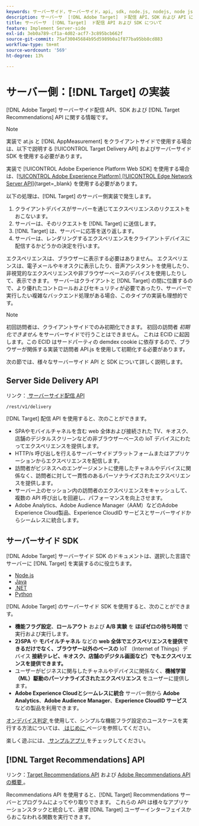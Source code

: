```yaml
---
keywords: サーバーサイド，サーバーサイド，api, sdk, node.js, nodejs, node js, recommendations api, api, api, サーバーサイド 1
description: サーバーサ  [!DNL Adobe Target]  ド配信 API、SDK および API につい  [!DNL Target Recommendations]  説明します。
title: サーバーサ  [!DNL Target]  ド配信 API および SDK について
feature: Implement Server-side
exl-id: 3eb0a789-cf1a-4d02-acf7-3c895bcb662f
source-git-commit: 75af30045684b95d5989b0a1f877ba95bb8cd883
workflow-type: tm+mt
source-wordcount: '569'
ht-degree: 13%

---
```


# サーバー側：[!DNL Target] の実装

[!DNL Adobe Target] サーバーサイド配信 API、SDK および [!DNL Target Recommendations] API に関する情報です。

>[!NOTE]
>
>実装で at.js と [!DNL AppMeasurement] をクライアントサイドで使用する場合は、以下で説明する [!UICONTROL Target Delivery API] およびサーバーサイド SDK を使用する必要があります。
>
>実装で [!UICONTROL Adobe Experience Platform Web SDK] を使用する場合は、[[!UICONTROL Adobe Experience Platform] [!UICONTROL Edge Network Server API]](https://experienceleague.adobe.com/en/docs/experience-platform/edge-network-server-api/overview){target=_blank} を使用する必要があります。

以下の処理は、[!DNL Target] のサーバー側実装で発生します。

1. クライアントデバイスがサーバーを通じてエクスペリエンスのリクエストをおこないます。
1. サーバーは、そのリクエストを [!DNL Target] に送信します。
1. [!DNL Target] は、サーバーに応答を送り返します。
1. サーバーは、レンダリングするエクスペリエンスをクライアントデバイスに配信するかどうかの決定を行います。

エクスペリエンスは、ブラウザーに表示する必要はありません。 エクスペリエンスは、電子メールやキオスクに表示したり、音声アシスタントを使用したり、非視覚的なエクスペリエンスや非ブラウザーベースのデバイスを使用したりして、表示できます。 サーバーはクライアントと [!DNL Target] の間に位置するので、より優れたコントロールおよびセキュリティが必要であったり、サーバーで実行したい複雑なバックエンド処理がある場合、このタイプの実装も理想的です。

>[!NOTE]
>
>初回訪問者は、クライアントサイドでのみ初期化できます。 初回の訪問者 *初期化できません* をサーバーサイドで行うことはできません。 これは ECID に起因します。この ECID はサードパーティの demdex cookie に依存するので、ブラウザーが関係する実装で訪問者 API.js を使用して初期化する必要があります。

次の節では、様々なサーバーサイド API と SDK について詳しく説明します。

## Server Side Delivery API

リンク：[ サーバーサイド配信 API](/help/dev/implement/delivery-api/overview.md)

`/rest/v1/delivery`

[!DNL Target] 配信 API を使用すると、次のことができます。

* SPAやモバイルチャネルを含む web 全体および接続された TV、キオスク、店舗のデジタルスクリーンなどの非ブラウザーベースの IoT デバイスにわたってエクスペリエンスを提供します。
* HTTP/s 呼び出しを行えるサーバーサイドプラットフォームまたはアプリケーションからエクスペリエンスを配信します。
* 訪問者がビジネスへのエンゲージメントに使用したチャネルやデバイスに関係なく、訪問者に対して一貫性のあるパーソナライズされたエクスペリエンスを提供します。
* サーバー上のセッション内の訪問者のエクスペリエンスをキャッシュして、複数の API 呼び出しを回避し、パフォーマンスを向上させます。
* Adobe Analytics、Adobe Audience Manager（AAM）などのAdobe Experience Cloud製品、Experience CloudID サービスとサーバーサイドからシームレスに統合します。

## サーバーサイド SDK

[!DNL Adobe Target] サーバーサイド SDK のドキュメントは、選択した言語でサーバーに [!DNL Target] を実装するのに役立ちます。

* [Node.js](node-js/overview.md)
* [Java](java/overview.md)
* [.NET](net/overview.md)
* [Python](python/overview.md)

[!DNL Adobe Target] のサーバーサイド SDK を使用すると、次のことができます。

* **機能フラグ設定**、**ロールアウト** および **A/B 実験** を **ほぼゼロの待ち時間** で実行および実行します。
* **2}SPA** や **モバイルチャネル** などの **web 全体でエクスペリエンスを提供できるだけでなく、ブラウザー以外のベースの** IoT （Internet of Things）デバイス **接続テレビ、キオスク、店舗のデジタル画面など）でもエクスペリエンスを提供できます。**
* ユーザーがビジネスに関与したチャネルやデバイスに関係なく、**機械学習（ML）駆動のパーソナライズされたエクスペリエンス** をユーザーに提供します。
* **Adobe Experience Cloudとシームレスに統合** サーバー側から **Adobe Analytics**、**Adobe Audience Manager**、**Experience CloudID サービス** などの製品を利用できます。

[ オンデバイス判定 ](sdk-guides/getting-started/getting-started.md) を使用して、シンプルな機能フラグ設定のユースケースを実行する方法については、[ はじめに ](sdk-guides/on-device-decisioning/overview.md) ページを参照してください。

楽しく遊ぶには、[ サンプルアプリ ](sdk-guides/sample-apps/sample-apps.md) をチェックしてください。

## [!DNL Target Recommendations] API

リンク：[Target Recommendations API](https://developers.adobetarget.com/api/recommendations) および [Adobe Recommendations API の概要 ](../../before-administer/recs-api/overview.md)。

Recommendations API を使用すると、[!DNL Target] Recommendations サーバーとプログラムによってやり取りできます。 これらの API は様々なアプリケーションスタックと統合して、通常 [!DNL Target] ユーザーインターフェイスからおこなわれる関数を実行できます。
